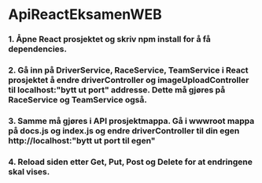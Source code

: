 # ApiReactEksamenWEB

### 1. Åpne React prosjektet og skriv npm install for å få dependencies.

### 2. Gå inn på DriverService, RaceService, TeamService i React prosjektet å endre driverController og imageUploadController til localhost:"bytt ut port" addresse. Dette må gjøres på RaceService og TeamService også.

### 3. Samme må gjøres i API prosjektmappa. Gå i wwwroot mappa på docs.js og index.js og endre driverController til din egen http://localhost:"bytt ut port til egen"


### 4. Reload siden etter Get, Put, Post og Delete for at endringene skal vises.

